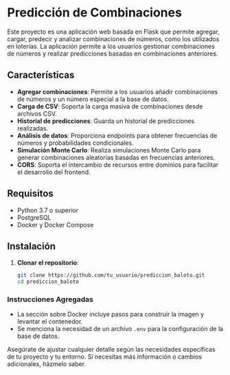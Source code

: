 # Predicción de Combinaciones

Este proyecto es una aplicación web basada en Flask que permite agregar, cargar, predecir y analizar combinaciones de números, como los utilizados en loterías. La aplicación permite a los usuarios gestionar combinaciones de números y realizar predicciones basadas en combinaciones anteriores.

## Características

- **Agregar combinaciones**: Permite a los usuarios añadir combinaciones de números y un número especial a la base de datos.
- **Carga de CSV**: Soporta la carga masiva de combinaciones desde archivos CSV.
- **Historial de predicciones**: Guarda un historial de predicciones realizadas.
- **Análisis de datos**: Proporciona endpoints para obtener frecuencias de números y probabilidades condicionales.
- **Simulación Monte Carlo**: Realiza simulaciones Monte Carlo para generar combinaciones aleatorias basadas en frecuencias anteriores.
- **CORS**: Soporta el intercambio de recursos entre dominios para facilitar el desarrollo del frontend.

## Requisitos

- Python 3.7 o superior
- PostgreSQL
- Docker y Docker Compose

## Instalación

1. **Clonar el repositorio**:
   ```bash
   git clone https://github.com/tu_usuario/prediccion_baloto.git
   cd prediccion_baloto


### Instrucciones Agregadas

- La sección sobre Docker incluye pasos para construir la imagen y levantar el contenedor.
- Se menciona la necesidad de un archivo `.env` para la configuración de la base de datos.

Asegúrate de ajustar cualquier detalle según las necesidades específicas de tu proyecto y tu entorno. Si necesitas más información o cambios adicionales, házmelo saber.

